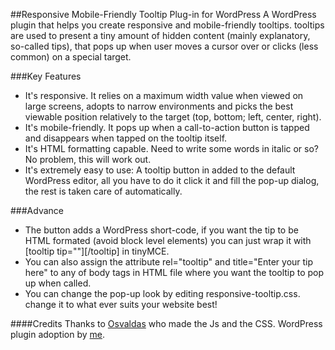 ##Responsive Mobile-Friendly Tooltip Plug-in for WordPress
A WordPress plugin that helps you create responsive and mobile-friendly tooltips.
tooltips are used to present a tiny amount of hidden content (mainly explanatory, so-called tips), that pops up when user moves a cursor over or clicks (less common) on a special target.

###Key Features
*	It's responsive. It relies on a maximum width value when viewed on large screens, adopts to narrow environments and picks the best viewable position relatively to the target (top, bottom; left, center, right).
*	It's mobile-friendly. It pops up when a call-to-action button is tapped and disappears when tapped on the tooltip itself.
*	It's HTML formatting capable. Need to write some words in italic or so? No problem, this will work out.
*	It's extremely easy to use: A tooltip button in added to the default WordPress editor, all you have to do it click it and fill the pop-up dialog, the rest is taken care of automatically.

###Advance
*	The button adds a WordPress short-code, if you want the tip to be HTML formated (avoid block level elements) you can just wrap it with [tooltip tip="<your tip>"]<your text>[/tooltip] in tinyMCE.
*	You can also assign the attribute rel="tooltip" and title="Enter your tip here" to any of body tags in HTML file where you want the tooltip to pop up when called.
*	You can change the pop-up look by editing responsive-tooltip.css. change it to what ever suits your website best!

####Credits
Thanks to [Osvaldas]( http://osvaldas.info/) who made the Js and the CSS. WordPress plugin adoption by [me](itayxd.com).
